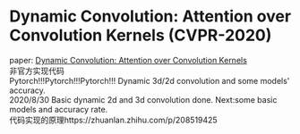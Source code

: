 # Dynamic Convolution: Attention over Convolution Kernels (CVPR-2020)
paper: [Dynamic Convolution: Attention over Convolution Kernels](https://arxiv.org/pdf/1912.03458.pdf)<br/>
非官方实现代码<br/>
Pytorch!!!Pytorch!!!Pytorch!!!  Dynamic 3d/2d convolution and some models' accuracy.<br/>
2020/8/30 Basic dynamic 2d and 3d convolution done. Next:some basic models and accuracy rate.<br/>
代码实现的原理https://zhuanlan.zhihu.com/p/208519425<br/>


